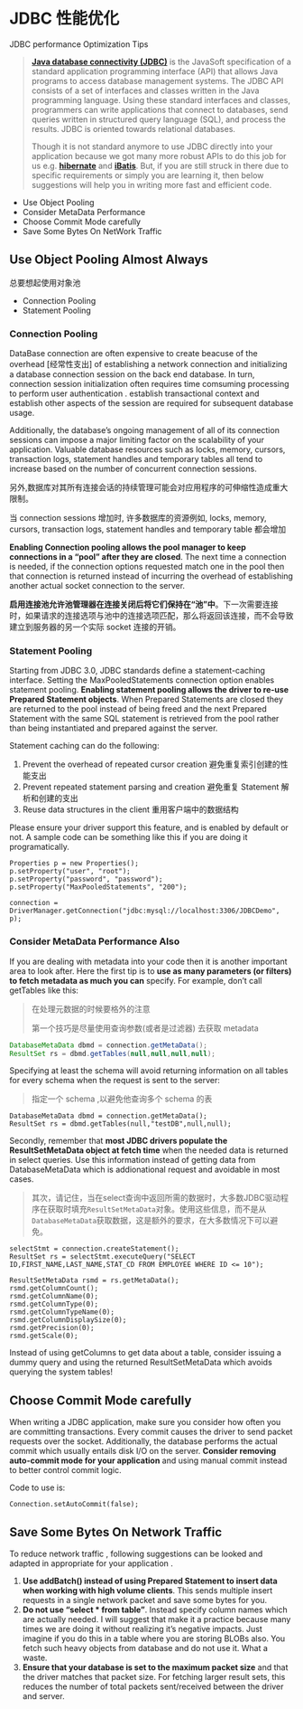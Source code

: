 # JDBC 性能优化

JDBC performance Optimization Tips

> [**Java database connectivity (JDBC)**](https://howtodoinjava.com/category/java/jdbc/) is the JavaSoft specification of a standard application programming interface (API) that allows Java programs to access database management systems. The JDBC API consists of a set of interfaces and classes written in the Java programming language. Using these standard interfaces and classes, programmers can write applications that connect to databases, send queries written in structured query language (SQL), and process the results. JDBC is oriented towards relational databases.
>
> Though it is not standard anymore to use JDBC directly into your application because we got many more robust APIs to do this job for us e.g. [**hibernate**](https://howtodoinjava.com/hibernate-tutorials/) and [**iBatis**](https://howtodoinjava.com/ibatis/). But, if you are still struck in there due to specific requirements or simply you are learning it, then below suggestions will help you in writing more fast and efficient code.

- Use Object Pooling 
- Consider MetaData Performance
- Choose Commit Mode carefully
- Save Some Bytes On NetWork Traffic

## **Use Object Pooling Almost Always**

总要想起使用对象池

- Connection Pooling  
- Statement Pooling 

### Connection Pooling 

DataBase connection are often expensive to create beacuse of the overhead [经常性支出] of establishing a network connection and initializing a database connection session on the back end database. In turn, connection session initialization often requires time comsuming processing to perform user authentication . establish transactional context and establish other aspects of the session are required for subsequent database usage.

Additionally, the database’s ongoing management of all of its connection sessions can impose a major limiting factor on the scalability of your application. Valuable database resources such as locks, memory, cursors, transaction logs, statement handles and temporary tables all tend to increase based on the number of concurrent connection sessions.

另外,数据库对其所有连接会话的持续管理可能会对应用程序的可伸缩性造成重大限制。

当 connection sessions 增加时, 许多数据库的资源例如, locks, memory, cursors, transaction logs, statement handles and temporary table 都会增加

**Enabling Connection pooling allows the pool manager to keep connections in a “pool” after they are closed**. The next time a connection is needed, if the connection options requested match one in the pool then that connection is returned instead of incurring the overhead of establishing another actual socket connection to the server.

**启用连接池允许池管理器在连接关闭后将它们保持在“池”中**。下一次需要连接时，如果请求的连接选项与池中的连接选项匹配，那么将返回该连接，而不会导致建立到服务器的另一个实际 socket 连接的开销。

### Statement Pooling

Starting from JDBC 3.0, JDBC standards define a statement-caching interface. Setting the MaxPooledStatements connection option enables statement pooling. **Enabling statement pooling allows the driver to re-use Prepared Statement objects**. When Prepared Statements are closed they are returned to the pool instead of being freed and the next Prepared Statement with the same SQL statement is retrieved from the pool rather than being instantiated and prepared against the server.

Statement caching can do the following:

1. Prevent the overhead of repeated cursor creation 避免重复索引创建的性能支出
2. Prevent repeated statement parsing and creation 避免重复 Statement 解析和创建的支出
3. Reuse data structures in the client 重用客户端中的数据结构

Please ensure your driver support this feature, and is enabled by default or not. A sample code can be something like this if you are doing it programatically.

```
Properties p = new Properties();
p.setProperty("user", "root");
p.setProperty("password", "password");
p.setProperty("MaxPooledStatements", "200");
 
connection = DriverManager.getConnection("jdbc:mysql://localhost:3306/JDBCDemo", p);
```

### **Consider MetaData Performance Also**

If you are dealing with metadata into your code then it is another important area to look after. Here the first tip is to **use as many parameters (or filters) to fetch metadata as much you can** specify. For example, don’t call getTables like this:

> 在处理元数据的时候要格外的注意
>
> 第一个技巧是尽量使用查询参数(或者是过滤器) 去获取 metadata 

```java
DatabaseMetaData dbmd = connection.getMetaData();
ResultSet rs = dbmd.getTables(null,null,null,null);
```

Specifying at least the schema will avoid returning information on all tables for every schema when the request is sent to the server:

> 指定一个 schema ,以避免他查询多个 schema 的表

```
DatabaseMetaData dbmd = connection.getMetaData();
ResultSet rs = dbmd.getTables(null,"testDB",null,null);
```

Secondly, remember that **most JDBC drivers populate the ResultSetMetaData object at fetch time** when the needed data is returned in select queries. Use this information instead of getting data from DatabaseMetaData which is addionational request and avoidable in most cases.

> 其次，请记住，当在select查询中返回所需的数据时，大多数JDBC驱动程序在获取时填充`ResultSetMetaData`对象。使用这些信息，而不是从`DatabaseMetaData`获取数据，这是额外的要求，在大多数情况下可以避免。

```
selectStmt = connection.createStatement();
ResultSet rs = selectStmt.executeQuery("SELECT ID,FIRST_NAME,LAST_NAME,STAT_CD FROM EMPLOYEE WHERE ID <= 10");
 
ResultSetMetaData rsmd = rs.getMetaData();
rsmd.getColumnCount();
rsmd.getColumnName(0);
rsmd.getColumnType(0);
rsmd.getColumnTypeName(0);
rsmd.getColumnDisplaySize(0);
rsmd.getPrecision(0);
rsmd.getScale(0);
```

 Instead of using getColumns to get data about a table, consider issuing a dummy query and using the returned ResultSetMetaData which avoids querying the system tables!

## **Choose Commit Mode carefully**

When writing a JDBC application, make sure you consider how often you are committing transactions. Every commit causes the driver to send packet requests over the socket. Additionally, the database performs the actual commit which usually entails disk I/O on the server. **Consider removing auto-commit mode for your application** and using manual commit instead to better control commit logic.

Code to use is:

```
Connection.setAutoCommit(false);
```

## Save Some Bytes On Network Traffic

To reduce network traffic , following suggestions can be looked and adapted in appropriate for your application .

1. **Use addBatch() instead of using Prepared Statement to insert data when working with high volume clients**. This sends multiple insert requests in a single network packet and save some bytes for you.
2. **Do not use “select \* from table”**. Instead specify column names which are actually needed. I will suggest that make it a practice because many times we are doing it without realizing it’s negative impacts. Just imagine if you do this in a table where you are storing BLOBs also. You fetch such heavy objects from database and do not use it. What a waste.
3. **Ensure that your database is set to the maximum packet size** and that the driver matches that packet size. For fetching larger result sets, this reduces the number of total packets sent/received between the driver and server.
